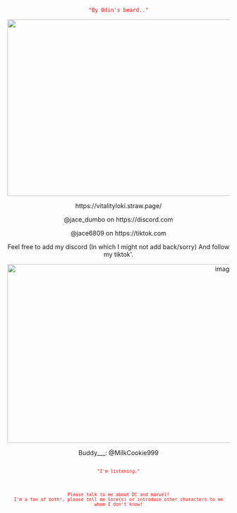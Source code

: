 <p align="center">
<code style="color : red">"By Odin's beard.."</code>
<p align="center">
<img width="1199" height="400" alt="image" src="https://github.com/user-attachments/assets/23779586-875a-4fc6-bc55-bd350689e549" />
<p align="center">
https://vitalityloki.straw.page/
<p align="center">
  @jace_dumbo on https://discord.com 
<p align="center">
@jace6809 on https://tiktok.com
<p align="center">
Feel free to add my discord (In which I might not add back/sorry) And follow my tiktok'.
<p align="center">
 <img width="967" height="405" alt="image" src="https://github.com/user-attachments/assets/9c917859-a509-42f6-8969-3510cb164cf6" />

<p align="center">
Buddy___: @MilkCookie999 <code style="color : red">
<p align="center">
<code style="color : red">"I'm listening."</code>

<p align="center">
<code style="color : red">Please talk to me about DC and marvel!</code>
<code style="color : red">I'm a fan of both!, please tell me lore(s) or introduce other characters to me whom I don't know!</code>
